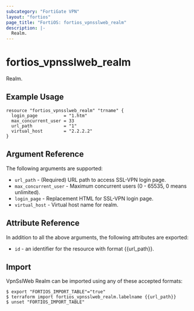 ```yaml
---
subcategory: "FortiGate VPN"
layout: "fortios"
page_title: "FortiOS: fortios_vpnsslweb_realm"
description: |-
  Realm.
---
```


# fortios_vpnsslweb_realm
Realm.

## Example Usage

```hcl
resource "fortios_vpnsslweb_realm" "trname" {
  login_page          = "1.htm"
  max_concurrent_user = 33
  url_path            = "1"
  virtual_host        = "2.2.2.2"
}
```

## Argument Reference

The following arguments are supported:

* `url_path` - (Required) URL path to access SSL-VPN login page.
* `max_concurrent_user` - Maximum concurrent users (0 - 65535, 0 means unlimited).
* `login_page` - Replacement HTML for SSL-VPN login page.
* `virtual_host` - Virtual host name for realm.


## Attribute Reference

In addition to all the above arguments, the following attributes are exported:
* `id` - an identifier for the resource with format {{url_path}}.

## Import

VpnSslWeb Realm can be imported using any of these accepted formats:
```
$ export "FORTIOS_IMPORT_TABLE"="true"
$ terraform import fortios_vpnsslweb_realm.labelname {{url_path}}
$ unset "FORTIOS_IMPORT_TABLE"
```
